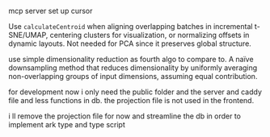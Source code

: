 mcp server set up cursor

Use `calculateCentroid` when aligning overlapping batches in incremental t-SNE/UMAP, centering clusters for visualization, or normalizing offsets in dynamic layouts. Not needed for PCA since it preserves global structure.

use simple dimensionality reduction as fourth algo to compare to. A naïve downsampling method that reduces dimensionality by uniformly averaging non-overlapping groups of input dimensions, assuming equal contribution.

for development now i only need the public folder and the server and caddy file and less functions in db. the projection file is not used in the frontend.

i ll remove the projection file for now and streamline the db in order to implement ark type and type script
